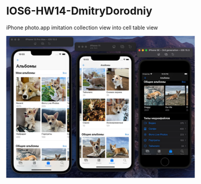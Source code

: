 # IOS6-HW14-DmitryDorodniy
iPhone photo.app imitation
collection view into cell table view

![alt text](https://github.com/Dmitry-Dorodniy/IOS6-HW14-DmitryDorodniy/blob/develop/PhotoAppAlbumsTab.jpg)
